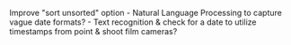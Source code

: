 Improve "sort unsorted" option
    - Natural Language Processing to capture vague date formats?
    - Text recognition & check for a date to utilize timestamps from point & shoot film cameras?
    